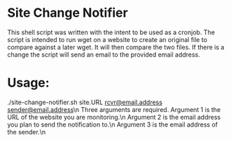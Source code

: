 # Site Change Notifier
This shell script was written with the intent to be used as a cronjob.  The script is intended to run wget on a website to create an original file to compare against a later wget.  It will then compare the two files.  If there is a change the script will send an email to the provided email address.
# Usage:
./site-change-notifier.sh site.URL rcvr@email.address sender@email.address\n Three arguments are required.  Argument 1 is the URL of the website you are monitoring.\n  Argument 2 is the email address you plan to send the notification to.\n Argument 3 is the email address of the sender.\n

